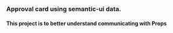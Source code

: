 ### Approval card using semantic-ui data. 

<h4>This project is to better understand communicating with Props</h4>